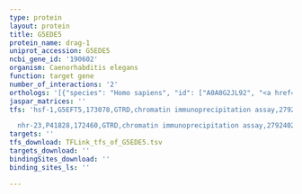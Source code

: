 ```yaml
---
type: protein
layout: protein
title: G5EDE5
protein_name: drag-1
uniprot_accession: G5EDE5
ncbi_gene_id: '190602'
organism: Caenorhabditis elegans
function: target gene
number_of_interactions: '2'
orthologs: '[{"species": "Homo sapiens", "id": ["A0A0G2JL92", "<a href=\"/protein/q6zvn8\">Q6ZVN8</a>"]}, {"species": "Mus musculus", "id": ["<a href=\"/protein/q7tq33\">Q7TQ33</a>", "<a href=\"/protein/q7tq32\">Q7TQ32</a>", "<a href=\"/protein/q6pcx7\">Q6PCX7</a>"]}, {"species": "Rattus norvegicus", "id": ["<a href=\"/protein/m0rb24\">M0RB24</a>", "<a href=\"/protein/d4a188\">D4A188</a>", "<a href=\"/protein/q5fwu4\">Q5FWU4</a>"]}, {"species": "Danio rerio", "id": ["<a href=\"/protein/q1jqe7\">Q1JQE7</a>", "<a href=\"/protein/q1lvm8\">Q1LVM8</a>", "<a href=\"/protein/f1qsw2\">F1QSW2</a>", "<a href=\"/protein/q6iyd1\">Q6IYD1</a>"]}]'
jaspar_matrices: ''
tfs: 'hsf-1,G5EFT5,173078,GTRD,chromatin immunoprecipitation assay,27924024%5Buid%5D,No

  nhr-23,P41828,172460,GTRD,chromatin immunoprecipitation assay,27924024%5Buid%5D,No'
targets: ''
tfs_download: TFLink_tfs_of_G5EDE5.tsv
targets_download: ''
bindingSites_download: ''
binding_sites_ls: ''

---
```


